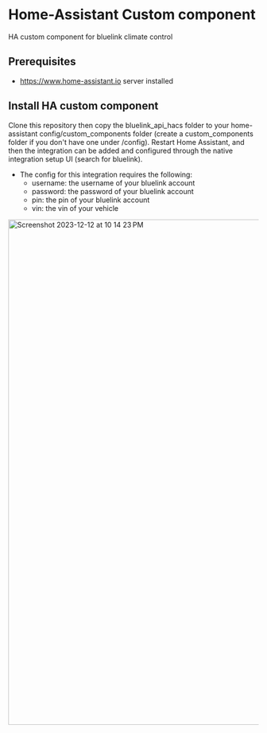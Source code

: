 # Home-Assistant Custom component  
HA custom component for bluelink climate control

## Prerequisites
- https://www.home-assistant.io server installed

## Install HA custom component

Clone this repository then copy the bluelink_api_hacs folder to your home-assistant config/custom_components folder (create a custom_components folder if you don't have one under /config). Restart Home Assistant, and then the integration can be added and configured through the native integration setup UI (search for bluelink).

- The config for this integration requires the following:
    - username: the username of your bluelink account
    - password: the password of your bluelink account
    - pin: the pin of your bluelink account
    - vin: the vin of your vehicle
 


<img width="1016" alt="Screenshot 2023-12-12 at 10 14 23 PM" src="https://github.com/TaiPhamD/ha-bluelink/assets/10516699/800594f7-6269-4460-b287-952196558c12">


